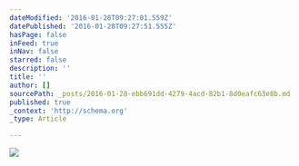 ```yaml
---
dateModified: '2016-01-28T09:27:01.559Z'
datePublished: '2016-01-28T09:27:51.555Z'
hasPage: false
inFeed: true
inNav: false
starred: false
description: ''
title: ''
author: []
sourcePath: _posts/2016-01-28-ebb691dd-4279-4acd-82b1-8d0eafc63e8b.md
published: true
_context: 'http://schema.org'
_type: Article

---
```

![](https://the-grid-user-content.s3-us-west-2.amazonaws.com/bfbe6a8c-a4b4-4426-82b2-e713cbfff055.jpg)